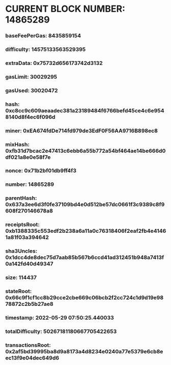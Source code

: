 # CURRENT BLOCK NUMBER: 14865289

### baseFeePerGas: 8435859154
### difficulty: 14575133563529395
### extraData: 0x75732d656173742d3132
### gasLimit: 30029295
### gasUsed: 30020472
### hash: 0xc8cc9c609aeaadec381a23189484f6766befd45ce4c6e9548140d8f4ec6f096d
### miner: 0xEA674fdDe714fd979de3EdF0F56AA9716B898ec8
### mixHash: 0xfb31d7bcac2e47413c6ebb6a55b772a54bf464ae14be666d0df021a8e0e58f7e
### nonce: 0x71b2bf01db9ff4f3
### number: 14865289
### parentHash: 0x637a3ee6d3f0fe37109bd4e0d512be57dc0661f3c9389c8f9608f270146678a8
### receiptsRoot: 0xb1388335c553edf2b238a6a11a0c76318406f2eaf2fb4e41461a81f03a394642
### sha3Uncles: 0x1dcc4de8dec75d7aab85b567b6ccd41ad312451b948a7413f0a142fd40d49347
### size: 114437
### stateRoot: 0x66c9f1cf1cc8b29cce2cbe669c06bcb2f2cc724c1d9d19e9878872c2b5b27ae8
### timestamp: 2022-05-29 07:50:25.440033
### totalDifficulty: 50267181180667705422653
### transactionsRoot: 0x2af5bd39995ba8d9a8173a4d8234e0240a77e5379e6cb8eec13f9e04dec649d6
